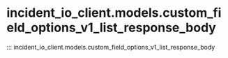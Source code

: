 # incident_io_client.models.custom_field_options_v1_list_response_body

::: incident_io_client.models.custom_field_options_v1_list_response_body
